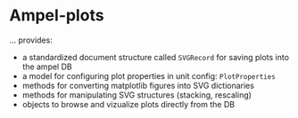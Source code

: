 # Ampel-plots

... provides:
- a standardized document structure called `SVGRecord` for saving plots into the ampel DB
- a model for configuring plot properties in unit config: `PlotProperties`
- methods for converting matplotlib figures into SVG dictionaries
- methods for manipulating SVG structures (stacking, rescaling)
- objects to browse and vizualize plots directly from the DB
